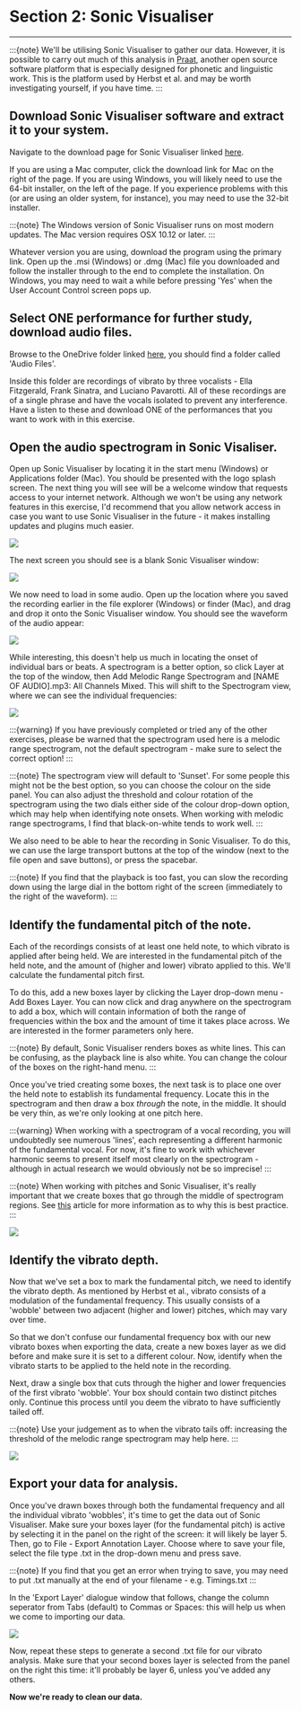 # Section 2: Sonic Visualiser
---

:::{note}
We'll be utilising Sonic Visualiser to gather our data. However, it is possible to carry out much of this analysis in [Praat](https://www.fon.hum.uva.nl/praat/), another open source software platform that is especially designed for phonetic and linguistic work. This is the platform used by Herbst et al. and may be worth investigating yourself, if you have time.
:::

## Download Sonic Visualiser software and extract it to your system.
Navigate to the download page for Sonic Visualiser linked [here](https://www.sonicvisualiser.org/download.html). 

If you are using a Mac computer, click the download link for Mac on the right of the page. If you are using Windows, you will likely need to use the 64-bit installer, on the left of the page. If you experience problems with this (or are using an older system, for instance), you may need to use the 32-bit installer.

:::{note}
The Windows version of Sonic Visualiser runs on most modern updates. The Mac version requires OSX 10.12 or later.
:::

Whatever version you are using, download the program using the primary link. Open up the .msi (Windows) or .dmg (Mac) file you downloaded and follow the installer through to the end to complete the installation. On Windows, you may need to wait a while before pressing 'Yes' when the User Account Control screen pops up.

## Select ONE performance for further study, download audio files.
Browse to the OneDrive folder linked [here](https://universityofcambridgecloud-my.sharepoint.com/:f:/g/personal/hwc31_cam_ac_uk/EvngEYutO29JjCY5tp7Q140BlTQIsW0SEF8MjKOYrwg7ow?e=JOcoAb), you should find a folder called 'Audio Files'.

Inside this folder are recordings of vibrato by three vocalists - Ella Fitzgerald, Frank Sinatra, and Luciano Pavarotti. All of these recordings are of a single phrase and have the vocals isolated to prevent any interference. Have a listen to these and download ONE of the performances that you want to work with in this exercise. 

## Open the audio spectrogram in Sonic Visaliser.
Open up Sonic Visualiser by locating it in the start menu (Windows) or Applications folder (Mac). You should be presented with the logo splash screen. The next thing you will see will be a welcome window that requests access to your internet network. Although we won't be using any network features in this exercise, I'd recommend that you allow network access in case you want to use Sonic Visualiser in the future - it makes installing updates and plugins much easier.

![](ex2_svdata.png)

The next screen you should see is a blank Sonic Visualiser window:

![](ex2_svopen.png)

We now need to load in some audio. Open up the location where you saved the recording earlier in the file explorer (Windows) or finder (Mac), and drag and drop it onto the Sonic Visualiser window. You should see the waveform of the audio appear:

![](ex2_svwave.png)

While interesting, this doesn't help us much in locating the onset of individual bars or beats. A spectrogram is a better option, so click Layer at the top of the window, then Add Melodic Range Spectrogram and [NAME OF AUDIO].mp3: All Channels Mixed. This will shift to the Spectrogram view, where we can see the individual frequencies:

![](ex4_svspectro.png)

:::{warning}
If you have previously completed or tried any of the other exercises, please be warned that the spectrogram used here is a melodic range spectrogram, not the default spectrogram - make sure to select the correct option!
:::

:::{note}
The spectrogram view will default to 'Sunset'. For some people this might not be the best option, so you can choose the colour on the side panel. You can also adjust the threshold and colour rotation of the spectrogram using the two dials either side of the colour drop-down option, which may help when identifying note onsets. When working with melodic range spectrograms, I find that black-on-white tends to work well.
:::

We also need to be able to hear the recording in Sonic Visualiser. To do this, we can use the large transport buttons at the top of the window (next to the file open and save buttons), or press the spacebar.

:::{note}
If you find that the playback is too fast, you can slow the recording down using the large dial in the bottom right of the screen (immediately to the right of the waveform).
:::

## Identify the fundamental pitch of the note.
Each of the recordings consists of at least one held note, to which vibrato is applied after being held. We are interested in the fundamental pitch of the held note, and the amount of (higher and lower) vibrato applied to this. We'll calculate the fundamental pitch first. 

To do this, add a new boxes layer by clicking the Layer drop-down menu - Add Boxes Layer. You can now click and drag anywhere on the spectrogram to add a box, which will contain information of both the range of frequencies within the box and the amount of time it takes place across. We are interested in the former parameters only here.

:::{note}
By default, Sonic Visualiser renders boxes as white lines. This can be confusing, as the playback line is also white. You can change the colour of the boxes on the right-hand menu.
:::

Once you've tried creating some boxes, the next task is to place one over the held note to establish its fundamental frequency. Locate this in the spectrogram and then draw a box *through* the note, in the middle. It should be very thin, as we're only looking at one pitch here.

:::{warning}
When working with a spectrogram of a vocal recording, you will undoubtedly see numerous 'lines', each representing a different harmonic of the fundamental vocal. For now, it's fine to work with whichever harmonic seems to present itself most clearly on the spectrogram - although in actual research we would obviously not be so imprecise!
:::

:::{note}
When working with pitches and Sonic Visualiser, it's really important that we create boxes that go through the middle of spectrogram regions. See [this](https://code.soundsoftware.ac.uk/projects/sonic-visualiser/wiki/MeasureTool) article for more information as to why this is best practice.
:::

![](ex4_svfund.png)

## Identify the vibrato depth.
Now that we've set a box to mark the fundamental pitch, we need to identify the vibrato depth. As mentioned by Herbst et al., vibrato consists of a modulation of the fundamental frequency. This usually consists of a 'wobble' between two adjacent (higher and lower) pitches, which may vary over time. 

So that we don't confuse our fundamental frequency box with our new vibrato boxes when exporting the data, create a new boxes layer as we did before and make sure it is set to a different colour. Now, identify when the vibrato starts to be applied to the held note in the recording. 

Next, draw a single box that cuts through the higher and lower frequencies of the first vibrato 'wobble'. Your box should contain two distinct pitches only. Continue this process until you deem the vibrato to have sufficiently tailed off.

:::{note}
Use your judgement as to when the vibrato tails off: increasing the threshold of the melodic range spectrogram may help here.
:::

![](ex4_svboxes.png)

## Export your data for analysis.
Once you've drawn boxes through both the fundamental frequency and all the individual vibrato 'wobbles', it's time to get the data out of Sonic Visualiser. Make sure your boxes layer (for the fundamental pitch) is active by selecting it in the panel on the right of the screen: it will likely be layer 5. Then, go to File - Export Annotation Layer. Choose where to save your file, select the file type .txt in the drop-down menu and press save.

:::{note}
If you find that you get an error when trying to save, you may need to put .txt manually at the end of your filename - e.g. Timings.txt
:::

In the 'Export Layer' dialogue window that follows, change the column seperator from Tabs (default) to Commas or Spaces: this will help us when we come to importing our data.

![](ex2_svexport.png)

Now, repeat these steps to generate a second .txt file for our vibrato analysis. Make sure that your second boxes layer is selected from the panel on the right this time: it'll probably be layer 6, unless you've added any others.

**Now we're ready to clean our data.**